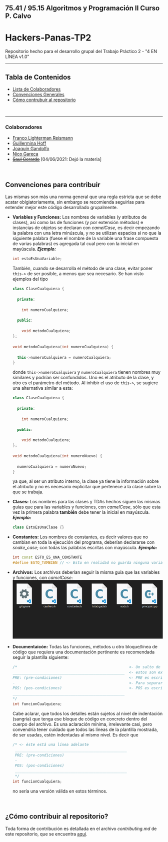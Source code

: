 ## 75.41 / 95.15 Algoritmos y Programación II Curso P. Calvo 
# Hackers-Panas-TP2

Repositorio hecho para el desarrollo grupal del Trabajo Práctico 2 - "4 EN LÍNEA v1.0"

<hr/>

## **Tabla de Contenidos**

* [Lista de Colaboradores](#colaboradores)
* [Convenciones Generales](#convenciones-para-contribuir)
* [Cómo contrubuir al repositorio](#cómo-contribuir-al-repositorio)

<br/>
<hr/>

### Colaboradores

* [Franco Lighterman Reismann](https://github.com/NLGS2907)
* [Guillermina Hoff](https://github.com/guillehoff)
* [Joaquín Gandolfo](https://github.com/JGandolfoM)
* [Nico Gareca](https://github.com/nicogareca)
* ~~[Saul Gerardo](https://github.com/saulGerardoL)~~ [04/06/2021: Dejó la materia]

<br/>

## Convenciones para contribuir

Las mismas son más una norma general que una regla estricta que se debe acatar oblgiatoriamente, sin embargo se recomienda seguirlas para entender mejor este código desarrollado grupalmente.

* **Variables y Funciones:** Los nombres de variables (y atributos de clases), así como las de funciones (y por extensión métodos) e instancias de objetos
  se declaran con *camelCase*, es decir empezando la palabra con una letra minúscula, y no se utilizan espacios si no que la siguiente palabra (fuese el nombre
  de la variable una frase compuesta de varias palabras) es agregada tal cual pero con la inicial en mayúscula. ***Ejemplo:***
  ```c++
  int estoEsUnaVariable;
  ```
  También, cuando se desarrolla el método de una clase, evitar poner `this->` de ser posible, a menos que sea necesario. Se han visto ejemplos del tipo
  ```c++
  class ClaseCualquiera {
  
    private:
    
      int numeroCualquiera;
  
    public:
    
      void metodoCualquiera;
  };
  
  void metodoCualquiera(int numeroCualquiera) {
  
    this->numeroCualquiera = numeroCualquiera;
  }
  ```
  donde `this->numeroCualquiera` y `numeroCualquiera` tienen nombres muy similares y podrían ser confundidos. Uno es el atributo de la clase, y otro es el
  parámetro del método. Al inhibir el uso de `this->`, se sugiere una alternativa similar a esta:
  ```c++
  class ClaseCualquiera {
  
    private:
    
      int numeroCualquiera;
  
    public:
    
      void metodoCualquiera;
  };
  
  void metodoCualquiera(int numeroNuevo) {
  
    numeroCualquiera = numeroNuevo;
  }
  ```
  ya que, al ser un atributo interno, la clase ya tiene la información sobre el atributo y no es necesario explicitar que pertenece a la clase sobre la que
  se trabaja.

* **Clases:** Los nombres para las clases y TDAs hechos siguen las mismas guías que para las variables y funciones, con *camelCase*, sólo que esta vez la primera
  palabra **también** debe tener la inicial en mayúscula. ***Ejemplo:***
  ```c++
  class EstoEsUnaClase {}
  ```

* **Constantes:** Los nombres de constantes, es decir valores que no cambian en toda la ejecución del programa, deberían declararse con *snake_case*; con todas
  las palabras escritas con mayúscula. ***Ejemplo:***
  ```c++
  int const ESTO_ES_UNA_CONSTANTE
  #define ESTO_TAMBIEN // <- Esto en realidad no guarda ninguna variable en memoria.
  ```

* **Archivos:** Los archivos deberían seguir la misma guía que las variables y funciones, con *camelCase*:
  ![ejemploArchivos.png](docs/imgReadme/ejemploArchivos.png)

* **Documentaicón:** Todas las funciones, métodos u otro bloque/línea de código que requiera una documentación pertinente es recomendada seguir la plantilla siguiente:
  ```c++
  /*                                                  <- Un salto de línea al empezar y terminar el comentario.
  __________________________________________________  <- estos son exactamente cincuenta (50) barras bajas ('_')
  PRE: (pre-condiciones)                              <- PRE es escrito en mayúscula, seguido de dos puntos, un espacio, y ahí las condiciones.
  -                                                   <- Para separar, un único guión se escribe en esta línea.
  POS: (pos-condiciones)                              <- POS es escrito en mayúscula, seguido de dos puntos, un espacio, y ahí las condiciones.
  __________________________________________________
  */
  int funcionCualquiera;
  ```
  Cabe aclarar, que todos los detalles están sujetos al nivel de indentación (sangría) que tenga ese bloque de código en concreto dentro del cuerpo del archivo. Es una
  aclaración mínima, irrelevante casi, pero convendría tener cuidado que todos las líneas de la plantilla mostrada, de ser usadas, estén indentadas al mismo nivel.
  Es decir que
  ```c++
  /* <- éste está una línea adelante
   __________________________________________________
   PRE: (pre-condiciones)
   -
   POS: (pos-condiciones)
   __________________________________________________
   */
  int funcionCualquiera;
  ```
  no sería una versión válida en estos términos. 

<br/>

## ¿Cómo contribuir al repositorio?

Toda forma de contribución es detallada en el archivo *contributing.md* de este repositorio, que se encuentra [aquí](CONTRIBUTING.md).

